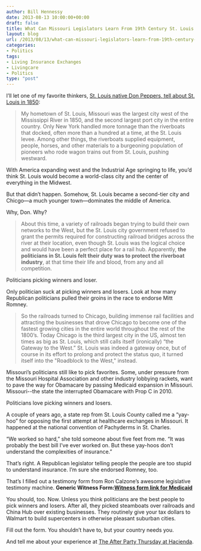 ```yaml
---
author: Bill Hennessy
date: 2013-08-13 10:00:00+00:00
draft: false
title: What Can Missouri Legislators Learn From 19th Century St. Louis Politicians?
layout: blog
url: /2013/08/13/what-can-missouri-legislators-learn-from-19th-century-st-louis-politicians/
categories:
- Politics
tags:
- Living Insurance Exchanges
- Livingcare
- Politics
type: "post"
---
```


I’ll let one of my favorite thinkers, [St. Louis native Don Peppers, tell about St. Louis in 1850](https://www.linkedin.com/today/post/article/20130703012459-17102372-why-chicago-is-so-much-bigger-than-st-louis?trk=mp-reader-card):


> My hometown of St. Louis, Missouri was the largest city west of the Mississippi River in 1850, and the second largest port city in the entire country. Only New York handled more tonnage than the riverboats that docked, often more than a hundred at a time, at the St. Louis levee. Among other things, the riverboats supplied equipment, people, horses, and other materials to a burgeoning population of pioneers who rode wagon trains out from St. Louis, pushing westward.


With America expanding west and the Industrial Age springing to life, you’d think St. Louis would become a world-class city and the center of everything in the Midwest.

But that didn’t happen. Somehow, St. Louis became a second-tier city and Chicgo—a much younger town—dominates the middle of America.

Why, Don. Why?


> About this time, a variety of railroads began trying to build their own networks to the West, but the St. Louis city government refused to grant the permits required for constructing railroad bridges across the river at their location, even though St. Louis was the logical choice and would have been a perfect place for a rail hub. Apparently, **the politicians in St. Louis felt their duty was to protect the riverboat industry**, at that time their life and blood, from any and all competition.


Politicians picking winners and loser.

Only politician suck at picking winners and losers. Look at how many Republican politicians pulled their groins in the race to endorse Mitt Romney.


> So the railroads turned to Chicago, building immense rail facilities and attracting the businesses that drove Chicago to become one of the fastest growing cities in the entire world throughout the rest of the 1800’s. Today Chicago is the third largest city in the US, almost ten times as big as St. Louis, which still calls itself (ironically) “the Gateway to the West.” St. Louis was indeed a gateway once, but of course in its effort to prolong and protect the status quo, it turned itself into the "Roadblock to the West," instead.


Missouri’s politicians still like to pick favorites. Some, under pressure from the Missouri Hospital Association and other industry lobbying rackets, want to pave the way for Obamacare by passing Medicaid expansion in Missouri. Missouri--the state the interrupted Obamacare with Prop C in 2010.

Politicians love picking winners and losers.

A couple of years ago, a state rep from St. Louis County called me a “yay-hoo” for opposing the first attempt at healthcare exchanges in Missouri. It happened at the national convention of Pachyderms in St. Charles.

“We worked so hard,” she told someone about five feet from me. “It was probably the best bill I’ve ever worked on. But these yay-hoos don’t understand the complexities of insurance.”

That’s right. A Republican legislator telling people the people are too stupid to understand insurance. I’m sure she endorsed Romney, too.

That’s I filled out a testimony form from Ron Calzone’s awesome legislative testimony machine. **Generic Witness Form:[Witness form link for Medicaid](https://www.libertytools.org/LibertyTools/witness/witness2.php?template=29)**

You should, too. Now. Unless you think politicians are the best people to pick winners and losers. After all, they picked steamboats over railroads and China Hub over existing businesses. They routinely give your tax dollars to Walmart to build supercenters in otherwise pleasant suburban cities.

Fill out the form. You shouldn’t have to, but your country needs you.

And tell me about your experience at [The After Party Thursday at Hacienda](https://hennessysview.com/2013/08/12/august-15-is-the-next-after-party-with-heritage-tavern/).
